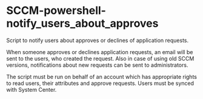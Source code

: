 # SCCM-powershell-notify_users_about_approves

Script to notify users about approves or declines of application requests.

When someone approves or declines application requests, an email will be sent to the users, who created the request. Also in case of using old SCCM versions, notifications about new requests can be sent to administrators.

The script must be run on behalf of an account which has appropriate rights to read users, their attributes and approve requests. Users must be synced with System Center. 
